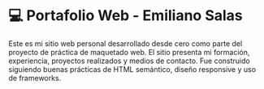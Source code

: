 # 💻 Portafolio Web - Emiliano Salas

Este es mi sitio web personal desarrollado desde cero como parte del proyecto de práctica de maquetado web. El sitio presenta mi formación, experiencia, proyectos realizados y medios de contacto. Fue construido siguiendo buenas prácticas de HTML semántico, diseño responsive y uso de frameworks.
